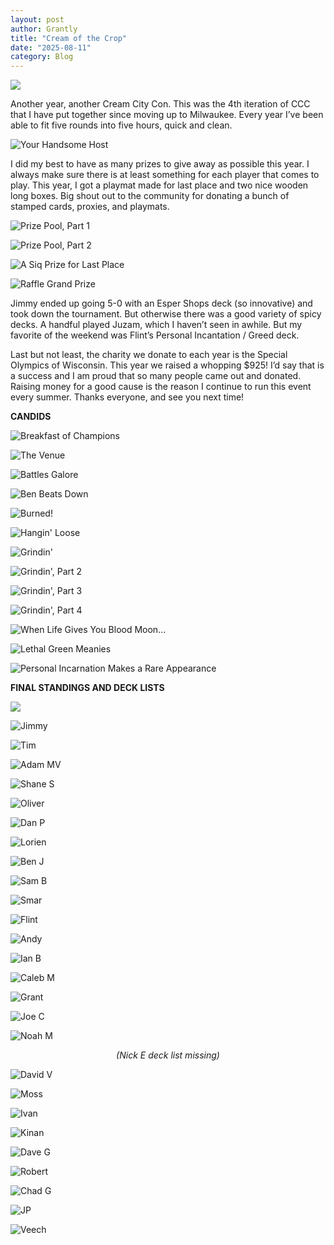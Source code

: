 ```yaml
---
layout: post
author: Grantly
title: "Cream of the Crop"
date: "2025-08-11"
category: Blog
---
```


![](/assets/images/CreamOfTheCrop/CreamCityCover.jpeg)

Another year, another Cream City Con. This was the 4th iteration of CCC that I have put together since moving up to Milwaukee. Every year I’ve been able to fit five rounds into five hours, quick and clean. 

![Your Handsome Host](/assets/images/CreamOfTheCrop/zzYourHandsomeHost.JPG)

I did my best to have as many prizes to give away as possible this year. I always make sure there is at least something for each player that comes to play. This year, I got a playmat made for last place and two nice wooden long boxes. Big shout out to the community for donating a bunch of stamped cards, proxies, and playmats. 

![Prize Pool, Part 1](/assets/images/CreamOfTheCrop/zzPrizePool2.JPG)

![Prize Pool, Part 2](/assets/images/CreamOfTheCrop/zzPrizePoolCloseUp.JPG)

![A Siq Prize for Last Place](/assets/images/CreamOfTheCrop/zzVeechLastPlace.jpg)

![Raffle Grand Prize](/assets/images/CreamOfTheCrop/zzRaffleGrandPrize.jpg)

Jimmy ended up going 5-0 with an Esper Shops deck (so innovative) and took down the tournament. But otherwise there was a good variety of spicy decks. A handful played Juzam, which I haven’t seen in awhile. But my favorite of the weekend was Flint’s Personal Incantation / Greed deck. 

Last but not least, the charity we donate to each year is the Special Olympics of Wisconsin. This year we raised a whopping $925! I’d say that is a success and I am proud that so many people came out and donated. Raising money for a good cause is the reason I continue to run this event every summer. Thanks everyone, and see you next time!

**CANDIDS**

![Breakfast of Champions](/assets/images/CreamOfTheCrop/zzBreakfastBvild.jpg)

![The Venue](/assets/images/CreamOfTheCrop/zzVenue.JPG)

![Battles Galore](/assets/images/CreamOfTheCrop/zzBattlin2.jpg)

![Ben Beats Down](/assets/images/CreamOfTheCrop/zzBenBeats.jpg)

![Burned!](/assets/images/CreamOfTheCrop/zzDaveThrashin.JPG)

![Hangin' Loose](/assets/images/CreamOfTheCrop/zzGoodTimes.JPG)

![Grindin'](/assets/images/CreamOfTheCrop/zzShanevsOliver.jpg)

![Grindin', Part 2](/assets/images/CreamOfTheCrop/zzGrindin2.jpg)

![Grindin', Part 3](/assets/images/CreamOfTheCrop/zzGrindin3.jpg)

![Grindin', Part 4](/assets/images/CreamOfTheCrop/zzGrindin4.jpg)

![When Life Gives You Blood Moon...](/assets/images/CreamOfTheCrop/zzLifeBloodMoon.jpg)

![Lethal Green Meanies](/assets/images/CreamOfTheCrop/zzLethalGreenMeanies.jpg)

![Personal Incarnation Makes a Rare Appearance](/assets/images/CreamOfTheCrop/zzPersonal.JPG)


**FINAL STANDINGS AND DECK LISTS**

![](/assets/images/CreamOfTheCrop/Zstandings.png)

![Jimmy](/assets/images/CreamOfTheCrop/JimmyDeck.jpg)

![Tim](/assets/images/CreamOfTheCrop/TIMDECK.JPG)

![Adam MV](/assets/images/CreamOfTheCrop/Adam.jpg)

![Shane S](/assets/images/CreamOfTheCrop/ShaneDeck.jpg)

![Oliver](/assets/images/CreamOfTheCrop/OliverDeck.jpg)

![Dan P](/assets/images/CreamOfTheCrop/DanPiqDeck.jpg)

![Lorien](/assets/images/CreamOfTheCrop/LorienDecklist.jpg)

![Ben J](/assets/images/CreamOfTheCrop/BenJDeck.jpg)

![Sam B](/assets/images/CreamOfTheCrop/SamBlack.jpeg)

![Smar](/assets/images/CreamOfTheCrop/CCC2025_The_Deck_Mike_Smar.jpg)

![Flint](/assets/images/CreamOfTheCrop/FlintDeck.jpg)

![Andy](/assets/images/CreamOfTheCrop/AndyMac.jpg)

![Ian B](/assets/images/CreamOfTheCrop/IanBlank.jpeg)

![Caleb M](/assets/images/CreamOfTheCrop/CalebDeck.jpg)

![Grant](/assets/images/CreamOfTheCrop/GCDECK.jpg)

![Joe C](/assets/images/CreamOfTheCrop/JoeCDeck.jpg)

![Noah M](/assets/images/CreamOfTheCrop/NoahDeck.jpg)

*<center>(Nick E deck list missing)</center>*

![David V](/assets/images/CreamOfTheCrop/DaveidVDeck.jpg)

![Moss](/assets/images/CreamOfTheCrop/MossDeck.jpg)

![Ivan](/assets/images/CreamOfTheCrop/IvanDeck.jpg)

![Kinan](/assets/images/CreamOfTheCrop/KinanDeck.jpeg)

![Dave G](/assets/images/CreamOfTheCrop/DaveIndianaDeck.jpg)

![Robert](/assets/images/CreamOfTheCrop/Robert_V_Cream_City_Con_2025.jpg)

![Chad G](/assets/images/CreamOfTheCrop/ChadGsdeck.png)

![JP](/assets/images/CreamOfTheCrop/JPLAMPdeck.jpg)

![Veech](/assets/images/CreamOfTheCrop/VeeshDeck.jpg)




